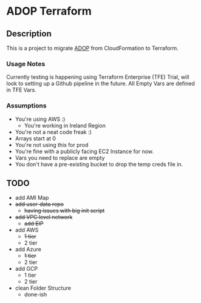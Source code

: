 # ADOP Terraform

## Description
This is a project to migrate [ADOP](https://github.com/Accenture/adop-docker-compose) from CloudFormation to Terraform. 

### Usage Notes
Currently testing is happening using Terraform Enterprise (TFE) Trial, will look to setting up a Github pipeline in the future.
All Empty Vars are defined in TFE Vars.

### Assumptions
* You're using AWS :)
    * You're working in Ireland Region
* You're not a neat code freak :)
* Arrays start at 0
* You're not using this for prod
* You're fine with a publicly facing EC2 Instance for now.
* Vars you need to replace are empty
* You don't have a pre-existing bucket to drop the temp creds file in.

## TODO
* add AMI Map
* ~~add user-data repo~~
    * ~~having issues with big init script~~
* ~~add VPC level network~~
    * ~~add EIP~~
* add AWS
   * ~~1 tier~~
   * 2 tier
* add Azure
   * ~~1 tier~~
   * 2 tier
* add GCP
   * 1 tier
   * 2 tier
* clean Folder Structure
    * done-ish
